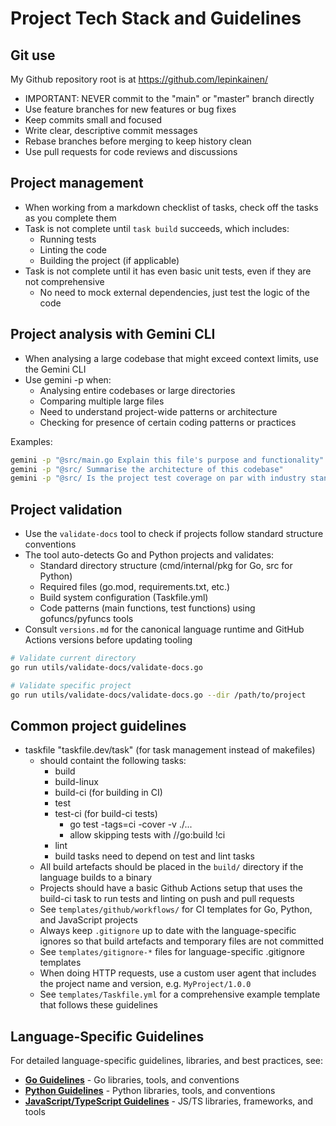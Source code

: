 # Project Tech Stack and Guidelines

## Git use

My Github repository root is at <https://github.com/lepinkainen/>

- IMPORTANT: NEVER commit to the "main" or "master" branch directly
- Use feature branches for new features or bug fixes
- Keep commits small and focused
- Write clear, descriptive commit messages
- Rebase branches before merging to keep history clean
- Use pull requests for code reviews and discussions

## Project management

- When working from a markdown checklist of tasks, check off the tasks as you complete them
- Task is not complete until `task build` succeeds, which includes:
  - Running tests
  - Linting the code
  - Building the project (if applicable)
- Task is not complete until it has even basic unit tests, even if they are not comprehensive
  - No need to mock external dependencies, just test the logic of the code

## Project analysis with Gemini CLI

- When analysing a large codebase that might exceed context limits, use the Gemini CLI
- Use gemini -p when:
  - Analysing entire codebases or large directories
  - Comparing multiple large files
  - Need to understand project-wide patterns or architecture
  - Checking for presence of certain coding patterns or practices

Examples:

```bash
gemini -p "@src/main.go Explain this file's purpose and functionality"
gemini -p "@src/ Summarise the architecture of this codebase"
gemini -p "@src/ Is the project test coverage on par with industry standards?"
```

## Project validation

- Use the `validate-docs` tool to check if projects follow standard structure conventions
- The tool auto-detects Go and Python projects and validates:
  - Standard directory structure (cmd/internal/pkg for Go, src for Python)
  - Required files (go.mod, requirements.txt, etc.)
  - Build system configuration (Taskfile.yml)
  - Code patterns (main functions, test functions) using gofuncs/pyfuncs tools
- Consult `versions.md` for the canonical language runtime and GitHub Actions versions before updating tooling

```bash
# Validate current directory
go run utils/validate-docs/validate-docs.go

# Validate specific project
go run utils/validate-docs/validate-docs.go --dir /path/to/project
```

## Common project guidelines

- taskfile "taskfile.dev/task" (for task management instead of makefiles)
  - should containt the following tasks:
    - build
    - build-linux
    - build-ci (for building in CI)
    - test
    - test-ci (for build-ci tests)
      - go test -tags=ci -cover -v ./...
      - allow skipping tests with //go:build !ci
    - lint
    - build tasks need to depend on test and lint tasks
  - All build artefacts should be placed in the `build/` directory if the language builds to a binary
  - Projects should have a basic Github Actions setup that uses the build-ci task to run tests and linting on push and pull requests
  - See `templates/github/workflows/` for CI templates for Go, Python, and JavaScript projects
  - Always keep `.gitignore` up to date with the language-specific ignores so that build artefacts and temporary files are not committed
  - See `templates/gitignore-*` files for language-specific .gitignore templates
  - When doing HTTP requests, use a custom user agent that includes the project name and version, e.g. `MyProject/1.0.0`
  - See `templates/Taskfile.yml` for a comprehensive example template that follows these guidelines

## Language-Specific Guidelines

For detailed language-specific guidelines, libraries, and best practices, see:

- **[Go Guidelines](languages/go.md)** - Go libraries, tools, and conventions
- **[Python Guidelines](languages/python.md)** - Python libraries, tools, and conventions
- **[JavaScript/TypeScript Guidelines](languages/javascript.md)** - JS/TS libraries, frameworks, and tools
